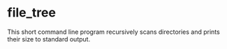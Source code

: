 # file_tree

This short command line program recursively scans directories and prints their size to standard output.